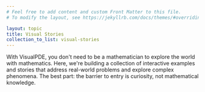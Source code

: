 ```yaml
---
# Feel free to add content and custom Front Matter to this file.
# To modify the layout, see https://jekyllrb.com/docs/themes/#overriding-theme-defaults

layout: topic
title: Visual Stories
collection_to_list: visual-stories
---
```


With VisualPDE, you don't need to be a mathematician to explore the world with mathematics. Here, we're building a collection of interactive examples and stories that address real-world problems and explore complex phenomena. The best part: the barrier to entry is curiosity, not mathematical knowledge.